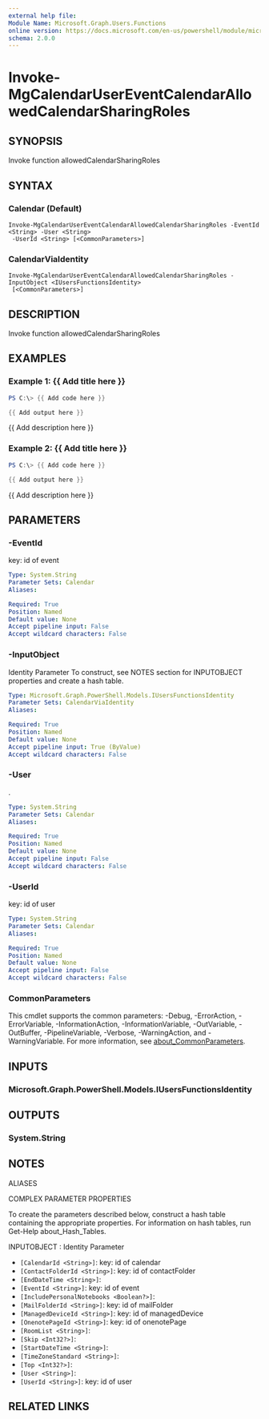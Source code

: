 ```yaml
---
external help file:
Module Name: Microsoft.Graph.Users.Functions
online version: https://docs.microsoft.com/en-us/powershell/module/microsoft.graph.users.functions/invoke-mgcalendarusereventcalendarallowedcalendarsharingroles
schema: 2.0.0
---
```


# Invoke-MgCalendarUserEventCalendarAllowedCalendarSharingRoles

## SYNOPSIS
Invoke function allowedCalendarSharingRoles

## SYNTAX

### Calendar (Default)
```
Invoke-MgCalendarUserEventCalendarAllowedCalendarSharingRoles -EventId <String> -User <String>
 -UserId <String> [<CommonParameters>]
```

### CalendarViaIdentity
```
Invoke-MgCalendarUserEventCalendarAllowedCalendarSharingRoles -InputObject <IUsersFunctionsIdentity>
 [<CommonParameters>]
```

## DESCRIPTION
Invoke function allowedCalendarSharingRoles

## EXAMPLES

### Example 1: {{ Add title here }}
```powershell
PS C:\> {{ Add code here }}

{{ Add output here }}
```

{{ Add description here }}

### Example 2: {{ Add title here }}
```powershell
PS C:\> {{ Add code here }}

{{ Add output here }}
```

{{ Add description here }}

## PARAMETERS

### -EventId
key: id of event

```yaml
Type: System.String
Parameter Sets: Calendar
Aliases:

Required: True
Position: Named
Default value: None
Accept pipeline input: False
Accept wildcard characters: False
```

### -InputObject
Identity Parameter
To construct, see NOTES section for INPUTOBJECT properties and create a hash table.

```yaml
Type: Microsoft.Graph.PowerShell.Models.IUsersFunctionsIdentity
Parameter Sets: CalendarViaIdentity
Aliases:

Required: True
Position: Named
Default value: None
Accept pipeline input: True (ByValue)
Accept wildcard characters: False
```

### -User
.

```yaml
Type: System.String
Parameter Sets: Calendar
Aliases:

Required: True
Position: Named
Default value: None
Accept pipeline input: False
Accept wildcard characters: False
```

### -UserId
key: id of user

```yaml
Type: System.String
Parameter Sets: Calendar
Aliases:

Required: True
Position: Named
Default value: None
Accept pipeline input: False
Accept wildcard characters: False
```

### CommonParameters
This cmdlet supports the common parameters: -Debug, -ErrorAction, -ErrorVariable, -InformationAction, -InformationVariable, -OutVariable, -OutBuffer, -PipelineVariable, -Verbose, -WarningAction, and -WarningVariable. For more information, see [about_CommonParameters](http://go.microsoft.com/fwlink/?LinkID=113216).

## INPUTS

### Microsoft.Graph.PowerShell.Models.IUsersFunctionsIdentity

## OUTPUTS

### System.String

## NOTES

ALIASES

COMPLEX PARAMETER PROPERTIES

To create the parameters described below, construct a hash table containing the appropriate properties. For information on hash tables, run Get-Help about_Hash_Tables.


INPUTOBJECT <IUsersFunctionsIdentity>: Identity Parameter
  - `[CalendarId <String>]`: key: id of calendar
  - `[ContactFolderId <String>]`: key: id of contactFolder
  - `[EndDateTime <String>]`: 
  - `[EventId <String>]`: key: id of event
  - `[IncludePersonalNotebooks <Boolean?>]`: 
  - `[MailFolderId <String>]`: key: id of mailFolder
  - `[ManagedDeviceId <String>]`: key: id of managedDevice
  - `[OnenotePageId <String>]`: key: id of onenotePage
  - `[RoomList <String>]`: 
  - `[Skip <Int32?>]`: 
  - `[StartDateTime <String>]`: 
  - `[TimeZoneStandard <String>]`: 
  - `[Top <Int32?>]`: 
  - `[User <String>]`: 
  - `[UserId <String>]`: key: id of user

## RELATED LINKS

